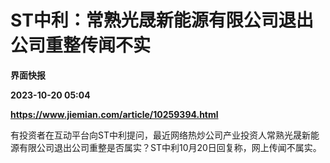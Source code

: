 # ST中利：常熟光晟新能源有限公司退出公司重整传闻不实
**界面快报**

**2023-10-20 05:04**

**https://www.jiemian.com/article/10259394.html**

有投资者在互动平台向ST中利提问，最近网络热炒公司产业投资人常熟光晟新能源有限公司退出公司重整是否属实？ST中利10月20日回复称，网上传闻不属实。
